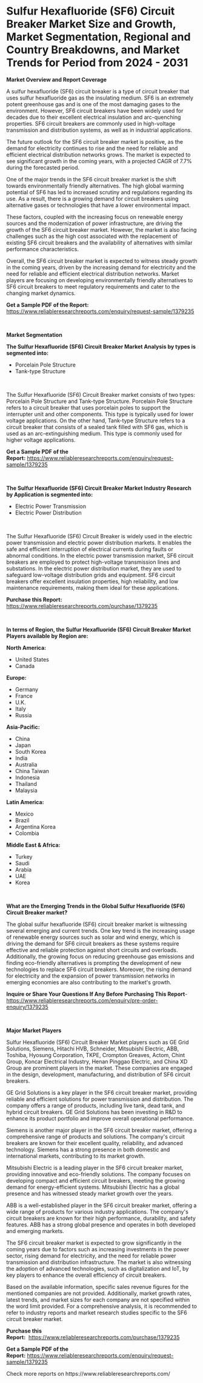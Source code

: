 <p><h1>Sulfur Hexafluoride (SF6) Circuit Breaker Market Size and Growth, Market Segmentation, Regional and Country Breakdowns, and Market Trends for Period from 2024 -  2031</h1></p><p><strong>Market Overview and Report Coverage</strong></p>
<p><p>A sulfur hexafluoride (SF6) circuit breaker is a type of circuit breaker that uses sulfur hexafluoride gas as the insulating medium. SF6 is an extremely potent greenhouse gas and is one of the most damaging gases to the environment. However, SF6 circuit breakers have been widely used for decades due to their excellent electrical insulation and arc-quenching properties. SF6 circuit breakers are commonly used in high-voltage transmission and distribution systems, as well as in industrial applications.</p><p>The future outlook for the SF6 circuit breaker market is positive, as the demand for electricity continues to rise and the need for reliable and efficient electrical distribution networks grows. The market is expected to see significant growth in the coming years, with a projected CAGR of 7.7% during the forecasted period.</p><p>One of the major trends in the SF6 circuit breaker market is the shift towards environmentally friendly alternatives. The high global warming potential of SF6 has led to increased scrutiny and regulations regarding its use. As a result, there is a growing demand for circuit breakers using alternative gases or technologies that have a lower environmental impact.</p><p>These factors, coupled with the increasing focus on renewable energy sources and the modernization of power infrastructure, are driving the growth of the SF6 circuit breaker market. However, the market is also facing challenges such as the high cost associated with the replacement of existing SF6 circuit breakers and the availability of alternatives with similar performance characteristics.</p><p>Overall, the SF6 circuit breaker market is expected to witness steady growth in the coming years, driven by the increasing demand for electricity and the need for reliable and efficient electrical distribution networks. Market players are focusing on developing environmentally friendly alternatives to SF6 circuit breakers to meet regulatory requirements and cater to the changing market dynamics.</p></p>
<p><strong>Get a Sample PDF of the Report:</strong> <a href="https://www.reliableresearchreports.com/enquiry/request-sample/1379235">https://www.reliableresearchreports.com/enquiry/request-sample/1379235</a></p>
<p>&nbsp;</p>
<p><strong>Market Segmentation</strong></p>
<p><strong>The Sulfur Hexafluoride (SF6) Circuit Breaker Market Analysis by types is segmented into:</strong></p>
<p><ul><li>Porcelain Pole Structure</li><li>Tank-type Structure</li></ul></p>
<p>&nbsp;</p>
<p><p>The Sulfur Hexafluoride (SF6) Circuit Breaker market consists of two types: Porcelain Pole Structure and Tank-type Structure. Porcelain Pole Structure refers to a circuit breaker that uses porcelain poles to support the interrupter unit and other components. This type is typically used for lower voltage applications. On the other hand, Tank-type Structure refers to a circuit breaker that consists of a sealed tank filled with SF6 gas, which is used as an arc-extinguishing medium. This type is commonly used for higher voltage applications.</p></p>
<p><strong>Get a Sample PDF of the Report:</strong>&nbsp;<a href="https://www.reliableresearchreports.com/enquiry/request-sample/1379235">https://www.reliableresearchreports.com/enquiry/request-sample/1379235</a></p>
<p>&nbsp;</p>
<p><strong>The Sulfur Hexafluoride (SF6) Circuit Breaker Market Industry Research by Application is segmented into:</strong></p>
<p><ul><li>Electric Power Transmission</li><li>Electric Power Distribution</li></ul></p>
<p>&nbsp;</p>
<p><p>The Sulfur Hexafluoride (SF6) Circuit Breaker is widely used in the electric power transmission and electric power distribution markets. It enables the safe and efficient interruption of electrical currents during faults or abnormal conditions. In the electric power transmission market, SF6 circuit breakers are employed to protect high-voltage transmission lines and substations. In the electric power distribution market, they are used to safeguard low-voltage distribution grids and equipment. SF6 circuit breakers offer excellent insulation properties, high reliability, and low maintenance requirements, making them ideal for these applications.</p></p>
<p><strong>Purchase this Report:</strong>&nbsp; <a href="https://www.reliableresearchreports.com/purchase/1379235">https://www.reliableresearchreports.com/purchase/1379235</a></p>
<p>&nbsp;</p>
<p><strong>In terms of Region, the Sulfur Hexafluoride (SF6) Circuit Breaker Market Players available by Region are:</strong></p>
<p>
    <p> <strong> North America: </strong>
        <ul>
            <li>United States</li>
            <li>Canada</li>
        </ul>
        </p> 
    <p> <strong> Europe: </strong>
        <ul>
            <li>Germany</li>
            <li>France</li>
            <li>U.K.</li>
            <li>Italy</li>
            <li>Russia</li>
        </ul>
        </p> 
    <p> <strong> Asia-Pacific: </strong>
        <ul>
            <li>China</li>
            <li>Japan</li>
            <li>South Korea</li>
            <li>India</li>
            <li>Australia</li>
            <li>China Taiwan</li>
            <li>Indonesia</li>
            <li>Thailand</li>
            <li>Malaysia</li>
        </ul>
        </p> 
    <p> <strong> Latin America: </strong>
        <ul>
            <li>Mexico</li>
            <li>Brazil</li>
            <li>Argentina Korea</li>
            <li>Colombia</li>
        </ul>
        </p> 
    <p> <strong> Middle East & Africa: </strong>
        <ul>
            <li>Turkey</li>
            <li>Saudi</li>
            <li>Arabia</li>
            <li>UAE</li>
            <li>Korea</li>
        </ul>
    </p>
    </p>
<p>&nbsp;</p>
<p><strong>What are the Emerging Trends in the Global Sulfur Hexafluoride (SF6) Circuit Breaker market?</strong></p>
<p><p>The global sulfur hexafluoride (SF6) circuit breaker market is witnessing several emerging and current trends. One key trend is the increasing usage of renewable energy sources such as solar and wind energy, which is driving the demand for SF6 circuit breakers as these systems require effective and reliable protection against short circuits and overloads. Additionally, the growing focus on reducing greenhouse gas emissions and finding eco-friendly alternatives is prompting the development of new technologies to replace SF6 circuit breakers. Moreover, the rising demand for electricity and the expansion of power transmission networks in emerging economies are also contributing to the market's growth.</p></p>
<p><strong>Inquire or Share Your Questions If Any Before Purchasing This Report</strong>- <a href="https://www.reliableresearchreports.com/enquiry/pre-order-enquiry/1379235">https://www.reliableresearchreports.com/enquiry/pre-order-enquiry/1379235</a></p>
<p>&nbsp;</p>
<p><strong>Major Market Players</strong></p>
<p><p>Sulfur Hexafluoride (SF6) Circuit Breaker Market players such as GE Grid Solutions, Siemens, Hitachi HVB, Schneider, Mitsubishi Electric, ABB, Toshiba, Hyosung Corporation, TKPE, Crompton Greaves, Actom, Chint Group, Koncar Electrical Industry, Henan Pinggao Electric, and China XD Group are prominent players in the market. These companies are engaged in the design, development, manufacturing, and distribution of SF6 circuit breakers.</p><p>GE Grid Solutions is a key player in the SF6 circuit breaker market, providing reliable and efficient solutions for power transmission and distribution. The company offers a range of products, including live tank, dead tank, and hybrid circuit breakers. GE Grid Solutions has been investing in R&D to enhance its product portfolio and improve overall operational performance.</p><p>Siemens is another major player in the SF6 circuit breaker market, offering a comprehensive range of products and solutions. The company's circuit breakers are known for their excellent quality, reliability, and advanced technology. Siemens has a strong presence in both domestic and international markets, contributing to its market growth.</p><p>Mitsubishi Electric is a leading player in the SF6 circuit breaker market, providing innovative and eco-friendly solutions. The company focuses on developing compact and efficient circuit breakers, meeting the growing demand for energy-efficient systems. Mitsubishi Electric has a global presence and has witnessed steady market growth over the years.</p><p>ABB is a well-established player in the SF6 circuit breaker market, offering a wide range of products for various industry applications. The company's circuit breakers are known for their high performance, durability, and safety features. ABB has a strong global presence and operates in both developed and emerging markets.</p><p>The SF6 circuit breaker market is expected to grow significantly in the coming years due to factors such as increasing investments in the power sector, rising demand for electricity, and the need for reliable power transmission and distribution infrastructure. The market is also witnessing the adoption of advanced technologies, such as digitalization and IoT, by key players to enhance the overall efficiency of circuit breakers.</p><p>Based on the available information, specific sales revenue figures for the mentioned companies are not provided. Additionally, market growth rates, latest trends, and market sizes for each company are not specified within the word limit provided. For a comprehensive analysis, it is recommended to refer to industry reports and market research studies specific to the SF6 circuit breaker market.</p></p>
<p><strong>Purchase this Report:</strong>&nbsp;&nbsp;<a href="https://www.reliableresearchreports.com/purchase/1379235">https://www.reliableresearchreports.com/purchase/1379235</a></p>
<p></p>
<p><strong>Get a Sample PDF of the Report:</strong>&nbsp;<a href="https://www.reliableresearchreports.com/enquiry/request-sample/1379235">https://www.reliableresearchreports.com/enquiry/request-sample/1379235</a></p>
<p>Check more reports on https://www.reliableresearchreports.com/</p>